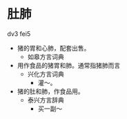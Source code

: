 # 肚肺
dv3 fei5
+ 猪的胃和心肺，配套出售。
  * 如皋方言词典
+ 用作食品的猪胃和肺。通常指猪肺而言
  * 兴化方言词典
    - 灌～。
+ 猪的肚和肺，作食品用。
  * 泰兴方言辞典
    - 买一副～
